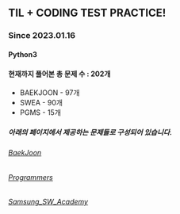 ## TIL + CODING TEST PRACTICE!
### Since 2023.01.16
#### Python3
#### 현재까지 풀어본 총 문제 수 : 202개
- BAEKJOON - 97개
- SWEA - 90개
- PGMS - 15개

##### 아래의 페이지에서 제공하는 문제들로 구성되어 있습니다.
###### [BaekJoon](https://www.acmicpc.net/)  
###### [Programmers](https://programmers.co.kr/)  
###### [Samsung_SW_Academy](https://swexpertacademy.com/main/main.do)  
